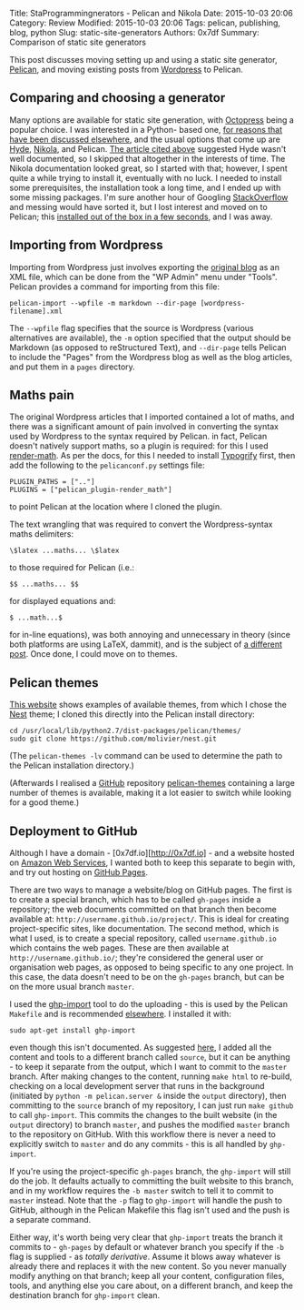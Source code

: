 Title: StaProgrammingnerators - Pelican and Nikola
Date: 2015-10-03 20:06
Category: Review
Modified: 2015-10-03 20:06
Tags: pelican, publishing, blog, python
Slug: static-site-generators
Authors: 0x7df
Summary: Comparison of static site generators

[wordpress]: http://www.wordpress.com
[pelican]: http://blog.getpelican.com

This post discusses moving setting up and using a static site generator,
[Pelican][], and moving existing posts from [Wordpress][] to Pelican.

Comparing and choosing a generator
----------------------------------

[octopress]: http://octopress.org
[jakevdp]:https://jakevdp.github.io/blog/2013/05/07/migrating-from-octopress-to-pelican
[hyde]: http://hyde.github.io 
[nikola]: https://getnikola.com
[stackoverflow]: http://stackoverflow.com
[quickstart]: http://docs.getpelican.com/en/stable/quickstart.html

Many options are available for static site generation, with
[Octopress][] being a popular choice. I was interested in a Python-
based one, [for reasons that have been discussed elsewhere][jakevdp], and the
usual options that come up are [Hyde][], [Nikola][], and
Pelican. [The article cited above][jakevdp] suggested Hyde wasn't
well documented, so I skipped that altogether in the interests of time. The
Nikola documentation looked great, so I started with that; however, I spent
quite a while trying to install it, eventually with no luck. I needed to
install some prerequisites, the installation took a long time, and I ended up
with some missing packages. I'm sure another hour of Googling
[StackOverflow][] and messing would have sorted it, but I lost
interest and moved on to Pelican; this [installed out of the box in a few
seconds][quickstart], and I was away.

Importing from Wordpress
------------------------

[mywp]: http://0x7df.wordpress.com

Importing from Wordpress just involves exporting the [original blog][mywp] as
an XML file, which can be done from the "WP Admin" menu under "Tools". Pelican
provides a command for importing from this file:

    pelican-import --wpfile -m markdown --dir-page [wordpress-filename].xml

The `--wpfile` flag specifies that the source is Wordpress (various
alternatives are available), the `-m` option specified that the output should
be Markdown (as opposed to reStructured Text), and `--dir-page` tells Pelican
to include the "Pages" from the Wordpress blog as well as the blog articles,
and put them in a `pages` directory.

Maths pain
----------

[render-math]: https://github.com/barrysteyn/pelican_plugin-render_math
[typogrify]: https://github.com/mintchaos/typogrify
[grep-sed-regex]: ({filename}/content/grep-regex-and-sed-inline-replace-on-multiple-files.md)

The original Wordpress articles that I imported contained a lot of maths, and
there was a significant amount of pain involved in converting the syntax used
by Wordpress to the syntax required by Pelican. in fact, Pelican doesn't
natively support maths, so a plugin is required: for this I used
[render-math][]. As per the docs, for this I needed to install
[Typogrify][] first, then add the following to the `pelicanconf.py`
settings file:

    PLUGIN_PATHS = [".."]
    PLUGINS = ["pelican_plugin-render_math"]

to point Pelican at the location where I cloned the plugin.

The text wrangling that was required to convert the Wordpress-syntax maths
delimiters:

    \$latex ...maths... \$latex

to those required for Pelican (i.e.:

    $$ ...maths... $$

for displayed equations and:

    $ ...math...$
    
for in-line equations), was both annoying and unnecessary in theory (since
both platforms are using LaTeX, dammit), and is the subject of [a different
post]({filename}grep-regex-and-sed-inline-replace-on-multiple-files.md). Once
done, I could move on to themes.

Pelican themes
--------------

[nest]: https://github.com/molivier/nest
[github]: http://github.com
[pelican-themes]: https://github.com/getpelican/pelican-themes

[This website](http://pelicanthemes.com/) shows examples of available themes, from
which I chose the [Nest][] theme; I cloned this directly into the Pelican
install directory:

    cd /usr/local/lib/python2.7/dist-packages/pelican/themes/
    sudo git clone https://github.com/molivier/nest.git 

(The `pelican-themes -lv` command can be used to determine the path to the
Pelican installation directory.)

(Afterwards I realised a [GitHub][] repository [pelican-themes][] containing
a large number of themes is available, making it a lot easier to switch while
looking for a good theme.)

Deployment to GitHub
--------------------

[aws]: http://aws.amazon.com/
[ghp]: https://pages.github.com/
[ghp-import]: https://github.com/davisp/ghp-import/
[peliblog]: http://martinbrochhaus.com/pelican2.html
[blogcomm]: http://martinbrochhaus.com/pelican2.html#comment-1819417669

Although I have a domain - [0x7df.io][http://0x7df.io] - and a website hosted
on [Amazon Web Services][aws], I wanted both to keep this separate to begin
with, and try out hosting on [GitHub Pages][ghp].

There are two ways to manage a website/blog on GitHub pages. The first is to
create a special branch, which has to be called `gh-pages` inside a repository;
the web documents committed on that branch then become available at:
`http://username.github.io/project/`. This is ideal for creating
project-specific sites, like documentation. The second method, which is what I
used, is to create a special repository, called `username.github.io` which
contains the web pages. These are then available at
`http://username.github.io/`; they're considered the general user or
organisation web pages, as opposed to being specific to any one project. In
this case, the data doesn't need to be on the `gh-pages` branch, but can be on
the more usual branch `master`.

I used the [ghp-import][] tool to do the uploading - this is used by the
Pelican `Makefile` and is recommended [elsewhere][peliblog]. I installed it
with:

    sudo apt-get install ghp-import

even though this isn't documented. As suggested [here][blogcomm], I added all
the content and tools to a
different branch called `source`, but it can be anything - to keep it
separate from the output, which I want to commit to the `master` branch. After
making changes to the content, running `make html` to re-build, checking on a
local development server that runs in the background (initiated by `python -m
pelican.server &` inside the `output` directory), then committing to the
`source` branch of my repository, I can just run `make github` to call
`ghp-import`. This commits the changes to the built website (in the `output`
directory) to branch `master`, and pushes the modified `master` branch to the
repository on GitHub. With this workflow there is never a need to explicitly
switch to `master` and do any commits - this is all handled by `ghp-import`.

If you're using the project-specific `gh-pages` branch, the `ghp-import` will
still do the job. It defaults actually to committing the built website to this
branch, and in my workflow requires the `-b master` switch to tell it to commit
to `master` instead. Note that the `-p` flag to `ghp-import` will handle the
push to GitHub, although in the Pelican Makefile this flag isn't used and the
push is a separate command.

Either way, it's worth being very clear that `ghp-import` treats the branch it
commits to - `gh-pages` by default or whatever branch you specify if the `-b`
flag is supplied - as *totally derivative*. Assume it blows away whatever is
already there and replaces it with the new content. So you never manually
modify anything on that branch; keep all your content, configuration files,
tools, and anything else you care about, on a different branch, and keep the
destination branch for `ghp-import` clean.
